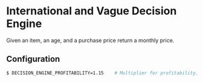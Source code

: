 # International and Vague Decision Engine

Given an item, an age, and a purchase price return a monthly price.

## Configuration

```bash
$ DECISION_ENGINE_PROFITABILITY=1.15    # Multiplier for profitability; set too high nobody buys. Too low, we lose money
```

